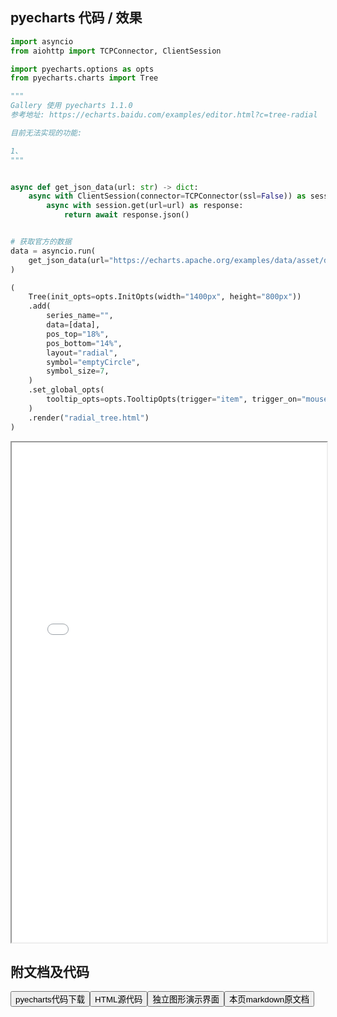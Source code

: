 
## pyecharts 代码 / 效果

```python
import asyncio
from aiohttp import TCPConnector, ClientSession

import pyecharts.options as opts
from pyecharts.charts import Tree

"""
Gallery 使用 pyecharts 1.1.0
参考地址: https://echarts.baidu.com/examples/editor.html?c=tree-radial

目前无法实现的功能:

1、
"""


async def get_json_data(url: str) -> dict:
    async with ClientSession(connector=TCPConnector(ssl=False)) as session:
        async with session.get(url=url) as response:
            return await response.json()


# 获取官方的数据
data = asyncio.run(
    get_json_data(url="https://echarts.apache.org/examples/data/asset/data/flare.json")
)

(
    Tree(init_opts=opts.InitOpts(width="1400px", height="800px"))
    .add(
        series_name="",
        data=[data],
        pos_top="18%",
        pos_bottom="14%",
        layout="radial",
        symbol="emptyCircle",
        symbol_size=7,
    )
    .set_global_opts(
        tooltip_opts=opts.TooltipOpts(trigger="item", trigger_on="mousemove")
    )
    .render("radial_tree.html")
)

```

<iframe width="100%" height="800px" src="/pyecharts/Tree/radial_tree.html"></iframe>

## 附文档及代码

<a href="https://cdn.jsdelivr.net/gh/wfy-belief/python/docs/pyecharts/Tree/radial_tree.py"><button class="mybutton">pyecharts代码下载</button></a><a href="https://cdn.jsdelivr.net/gh/wfy-belief/python/docs/pyecharts/Tree/radial_tree.html"><button class="mybutton">HTML源代码</button></a><a href="https://python.wfyblog.cn/pyecharts/Tree/radial_tree.html"><button class="mybutton">独立图形演示界面</button></a><a href="https://cdn.jsdelivr.net/gh/wfy-belief/python/docs/pyecharts/Tree/radial_tree.md"><button class="mybutton">本页markdown原文档</button></a>